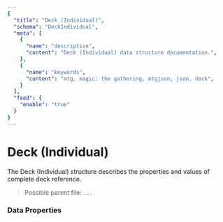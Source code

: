 ```yaml
---
{
  "title": "Deck (Individual)",
  "schema": "DeckIndividual",
  "meta": [
    {
      "name": "description",
      "content": "Deck (Individual) data structure documentation.",
    },
    {
      "name": "keywords",
      "content": "mtg, magic: the gathering, mtgjson, json, deck",
    }
  ],
  "feed": {
    "enable": "true"
  }
}
---
```


# Deck (Individual)

The Deck (Individual) structure describes the properties and values of complete deck reference.

> Possible parent file: `...`

### Data Properties

<Documentation/>
